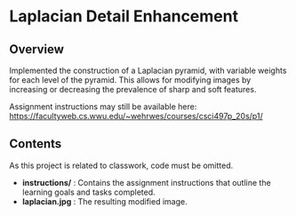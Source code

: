 # Laplacian Detail Enhancement

## Overview
Implemented the construction of a Laplacian pyramid, with variable weights for each level of the pyramid. This allows for modifying images by increasing or decreasing the prevalence of sharp and soft features. 

Assignment instructions may still be available here: https://facultyweb.cs.wwu.edu/~wehrwes/courses/csci497p_20s/p1/

## Contents
As this project is related to classwork, code must be omitted.
- **instructions/** : Contains the assignment instructions that outline the learning goals and tasks completed. 
- **laplacian.jpg** : The resulting modified image. 